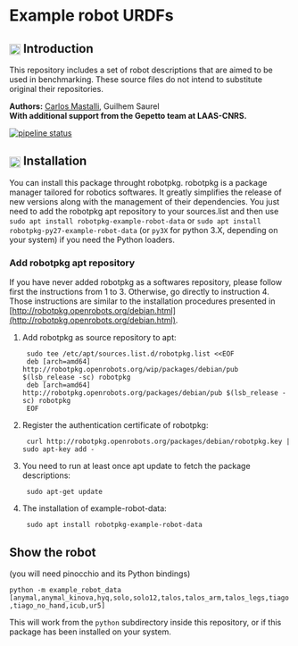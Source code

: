 Example robot URDFs
===============================================

## <img align="center" height="20" src="https://i.imgur.com/vAYeCzC.png"/> Introduction

This repository includes a set of robot descriptions that are aimed to be used in benchmarking. These source files do not intend to substitute original their repositories.


**Authors:**  [Carlos Mastalli](https://cmastalli.github.io/), Guilhem Saurel <br />
**With additional support from the Gepetto team at LAAS-CNRS.**

[![pipeline status](https://gepgitlab.laas.fr/gepetto/example-robot-data/badges/master/build.svg)](https://gepgitlab.laas.fr/Gepetto/example-robot-data/commits/master)


## <img align="center" height="20" src="https://i.imgur.com/x1morBF.png"/> Installation
You can install this package throught robotpkg. robotpkg is a package manager tailored for robotics softwares. It
greatly simplifies the release of new versions along with the management of their dependencies. You just need to add
the robotpkg apt repository to your sources.list and then use `sudo apt install robotpkg-example-robot-data` or `sudo
apt install robotpkg-py27-example-robot-data` (or `py3X` for python 3.X, depending on your system) if you need the
Python loaders.

### Add robotpkg apt repository
If you have never added robotpkg as a softwares repository, please follow first the instructions from 1 to 3. Otherwise, go directly to instruction 4. Those instructions are similar to the installation procedures presented in [http://robotpkg.openrobots.org/debian.html](http://robotpkg.openrobots.org/debian.html).

1. Add robotpkg as source repository to apt:

		sudo tee /etc/apt/sources.list.d/robotpkg.list <<EOF
		deb [arch=amd64] http://robotpkg.openrobots.org/wip/packages/debian/pub $(lsb_release -sc) robotpkg
		deb [arch=amd64] http://robotpkg.openrobots.org/packages/debian/pub $(lsb_release -sc) robotpkg
		EOF

2. Register the authentication certificate of robotpkg:

		curl http://robotpkg.openrobots.org/packages/debian/robotpkg.key | sudo apt-key add -

3. You need to run at least once apt update to fetch the package descriptions:

		sudo apt-get update

4. The installation of example-robot-data:

		sudo apt install robotpkg-example-robot-data


## Show the robot

(you will need pinocchio and its Python bindings)

`python -m example_robot_data [anymal,anymal_kinova,hyq,solo,solo12,talos,talos_arm,talos_legs,tiago,tiago_no_hand,icub,ur5]`

This will work from the `python` subdirectory inside this repository, or if this package has been installed on your
system.
